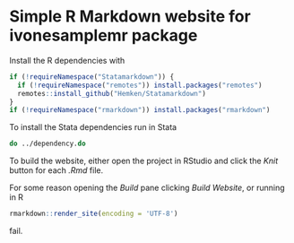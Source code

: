 # Simple R Markdown website for ivonesamplemr package

Install the R dependencies with

```r
if (!requireNamespace("Statamarkdown")) {
  if (!requireNamespace("remotes")) install.packages("remotes")
  remotes::install_github("Hemken/Statamarkdown")
}
if (!requireNamespace("rmarkdown")) install.packages("rmarkdown")
```

To install the Stata dependencies run in Stata
```stata
do ../dependency.do
```

To build the website, either open the project in RStudio and click the *Knit* button for each *.Rmd* file.

For some reason opening the *Build* pane clicking *Build Website*, or running in R
```r
rmarkdown::render_site(encoding = 'UTF-8')
```
fail.
